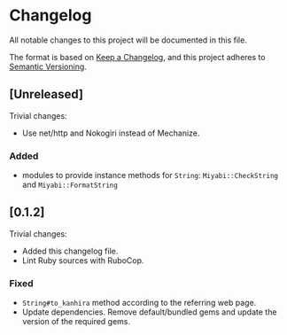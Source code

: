 # Changelog

All notable changes to this project will be documented in this file.

The format is based on [Keep a Changelog][cl], and this project adheres to [Semantic Versioning][v].

[cl]: https://keepachangelog.com/en/1.0.0/
[v]: https://semver.org/spec/v2.0.0.html

## [Unreleased]

Trivial changes:

* Use net/http and Nokogiri instead of Mechanize.

### Added

* modules to provide instance methods for `String`: `Miyabi::CheckString` and `Miyabi::FormatString`

## [0.1.2]

Trivial changes:

* Added this changelog file.
* Lint Ruby sources with RuboCop.

### Fixed

* `String#to_kanhira` method according to the referring web page.
* Update dependencies.
  Remove default/bundled gems and update the version of the required gems.
